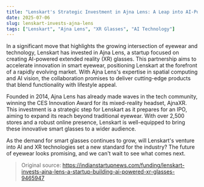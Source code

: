 ```yaml
---
title: "Lenskart's Strategic Investment in Ajna Lens: A Leap into AI-Powered XR Glasses"
date: 2025-07-06
slug: lenskart-invests-ajna-lens
tags: ["Lenskart", "Ajna Lens", "XR Glasses", "AI Technology"]
---
```


In a significant move that highlights the growing intersection of eyewear and technology, Lenskart has invested in Ajna Lens, a startup focused on creating AI-powered extended reality (XR) glasses. This partnership aims to accelerate innovation in smart eyewear, positioning Lenskart at the forefront of a rapidly evolving market. With Ajna Lens's expertise in spatial computing and AI vision, the collaboration promises to deliver cutting-edge products that blend functionality with lifestyle appeal.

Founded in 2014, Ajna Lens has already made waves in the tech community, winning the CES Innovation Award for its mixed-reality headset, AjnaXR. This investment is a strategic step for Lenskart as it prepares for an IPO, aiming to expand its reach beyond traditional eyewear. With over 2,500 stores and a robust online presence, Lenskart is well-equipped to bring these innovative smart glasses to a wider audience.

As the demand for smart glasses continues to grow, will Lenskart's venture into AI and XR technologies set a new standard for the industry? The future of eyewear looks promising, and we can't wait to see what comes next.
> Original source: https://indianstartupnews.com/funding/lenskart-invests-ajna-lens-a-startup-building-ai-powered-xr-glasses-9465947